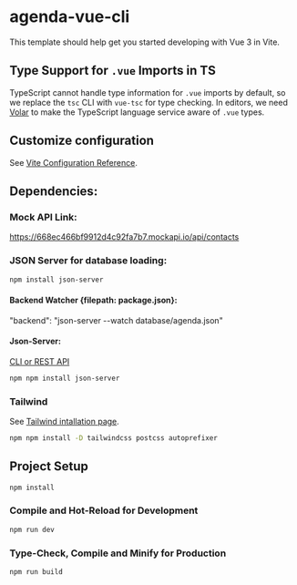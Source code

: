 # agenda-vue-cli

This template should help get you started developing with Vue 3 in Vite.

## Type Support for `.vue` Imports in TS

TypeScript cannot handle type information for `.vue` imports by default, so we replace the `tsc` CLI with `vue-tsc` for type checking. In editors, we need [Volar](https://marketplace.visualstudio.com/items?itemName=Vue.volar) to make the TypeScript language service aware of `.vue` types.

## Customize configuration

See [Vite Configuration Reference](https://vitejs.dev/config/).


## Dependencies:

### Mock API Link:
https://668ec466bf9912d4c92fa7b7.mockapi.io/api/contacts

### JSON Server for database loading:
```sh
npm install json-server
```

#### Backend Watcher {filepath: package.json}:
"backend": "json-server --watch database/agenda.json"

#### Json-Server:
[CLI or REST API](https://www.npmjs.com/package/json-server)
```sh
npm npm install json-server
``` 

### Tailwind
See [Tailwind intallation page](https://tailwindcss.com/docs/installation/using-postcss).
```sh
npm npm install -D tailwindcss postcss autoprefixer
``` 

## Project Setup

```sh
npm install
```

### Compile and Hot-Reload for Development

```sh
npm run dev
```

### Type-Check, Compile and Minify for Production

```sh
npm run build
```


